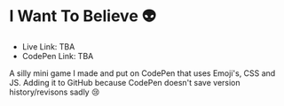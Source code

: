 # I Want To Believe 👽

- Live Link: TBA
- CodePen Link: TBA

A silly mini game I made and put on CodePen that uses Emoji's,
CSS and JS. Adding it to GitHub because CodePen doesn't save version
history/revisons sadly 😢

